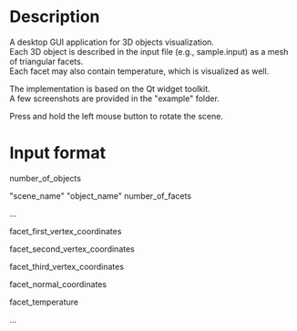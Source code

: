 # Description
A desktop GUI application for 3D objects visualization.  
Each 3D object is described in the input file (e.g., sample.input) as a mesh of triangular facets.  
Each facet may also contain temperature, which is visualized as well.

The implementation is based on the Qt widget toolkit.  
A few screenshots are provided in the "example" folder.

Press and hold the left mouse button to rotate the scene.

# Input format

number_of_objects

"scene_name" "object_name" number_of_facets

...

facet_first_vertex_coordinates

facet_second_vertex_coordinates

facet_third_vertex_coordinates

facet_normal_coordinates

facet_temperature

...
